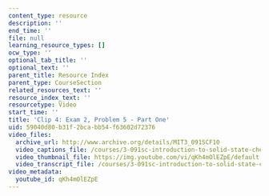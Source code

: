 ```yaml
---
content_type: resource
description: ''
end_time: ''
file: null
learning_resource_types: []
ocw_type: ''
optional_tab_title: ''
optional_text: ''
parent_title: Resource Index
parent_type: CourseSection
related_resources_text: ''
resource_index_text: ''
resourcetype: Video
start_time: ''
title: 'Clip 4: Exam 2, Problem 5 - Part One'
uid: 59040d80-b31f-2bca-bb54-f63602d72376
video_files:
  archive_url: http://www.archive.org/details/MIT3_091SCF10
  video_captions_file: /courses/3-091sc-introduction-to-solid-state-chemistry-fall-2010/ab503c2e81a45d4dbda0b2427743e42e_qKh4mOlEZpE.vtt
  video_thumbnail_file: https://img.youtube.com/vi/qKh4mOlEZpE/default.jpg
  video_transcript_file: /courses/3-091sc-introduction-to-solid-state-chemistry-fall-2010/4c7e49f876d4f062f18da68265842a78_qKh4mOlEZpE.pdf
video_metadata:
  youtube_id: qKh4mOlEZpE
---
```

